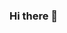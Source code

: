 ### Hi there 👋

<!--
**Josuerodriguers/Josuerodriguers** is a ✨ _special_ ✨ repository because its `README.md` (this file) appears on your GitHub profile.
 Meu nome é Josue

Social Media

- 🔭 I’m currently working on ...
- 🌱 I’m currently learning ...
- 👯 I’m looking to collaborate on ...
- 🤔 I’m looking for help with ...
- 💬 Ask me about ...
- 📫 How to reach me: ...
- 😄 Pronouns: ...
- ⚡ Fun fact: ...
-->
